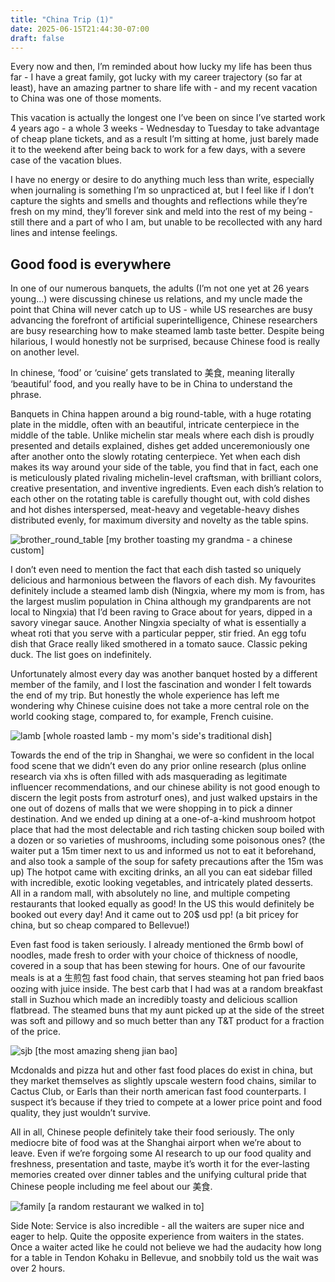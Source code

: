 ```yaml
---
title: "China Trip (1)"
date: 2025-06-15T21:44:30-07:00
draft: false
---
```


Every now and then, I’m reminded about how lucky my life has been thus far - I have a great family, got lucky with my career trajectory (so far at least), have an amazing partner to share life with - and my recent vacation to China was one of those moments.

This vacation is actually the longest one I’ve been on since I’ve started work 4 years ago - a whole 3 weeks - Wednesday to Tuesday to take advantage of cheap plane tickets, and as a result I’m sitting at home, just barely made it to the weekend after being back to work for a few days, with a severe case of the vacation blues.

I have no energy or desire to do anything much less than write, especially when journaling is something I’m so unpracticed at, but I feel like if I don’t capture the sights and smells and thoughts and reflections while they’re fresh on my mind, they’ll forever sink and meld into the rest of my being - still there and a part of who I am, but unable to be recollected with any hard lines and intense feelings.

## Good food is everywhere
In one of our numerous banquets, the adults (I’m not one yet at 26 years young…) were discussing chinese us relations, and my uncle made the point that China will never catch up to US - while US researches are busy advancing the forefront of artificial superintelligence, Chinese researchers are busy researching how to make steamed lamb taste better. Despite being hilarious, I would honestly not be surprised, because Chinese food is really on another level.

In chinese, ‘food’ or ‘cuisine’ gets translated to 美食, meaning literally ‘beautiful’ food, and you really have to be in China to understand the phrase.

Banquets in China happen around a big round-table, with a huge rotating plate in the middle, often with an beautiful, intricate centerpiece in the middle of the table. Unlike michelin star meals where each dish is proudly presented and details explained, dishes get added unceremoniously one after another onto the slowly rotating centerpiece. Yet when each dish makes its way around your side of the table, you find that in fact, each one is meticulously plated rivaling michelin-level craftsman, with brilliant colors, creative presentation, and inventive ingredients. Even each dish’s relation to each other on the rotating table is carefully thought out, with cold dishes and hot dishes interspersed, meat-heavy and vegetable-heavy dishes distributed evenly, for maximum diversity and novelty as the table spins.

![brother_round_table](/my-china-trip/brother_round_table.jpg)
[my brother toasting my grandma - a chinese custom]

I don’t even need to mention the fact that each dish tasted so uniquely delicious and harmonious between the flavors of each dish. My favourites definitely include a steamed lamb dish (Ningxia, where my mom is from, has the largest muslim population in China although my grandparents are not local to Ningxia) that I’d been raving to Grace about for years, dipped in a savory vinegar sauce. Another Ningxia specialty of what is essentially a wheat roti that you serve with a particular pepper, stir fried. An egg tofu dish that Grace really liked smothered in a tomato sauce. Classic peking duck. The list goes on indefinitely.

Unfortunately almost every day was another banquet hosted by a different member of the family, and I lost the fascination and wonder I felt towards the end of my trip. But honestly the whole experience has left me wondering why Chinese cuisine does not take a more central role on the world cooking stage, compared to, for example, French cuisine.

![lamb](/my-china-trip/lamb.jpg)
[whole roasted lamb - my mom's side's traditional dish]

Towards the end of the trip in Shanghai, we were so confident in the local food scene that we didn’t even do any prior online research (plus online research via xhs is often filled with ads masquerading as legitimate influencer recommendations, and our chinese ability is not good enough to discern the legit posts from astroturf ones), and just walked upstairs in the one out of dozens of malls that we were shopping in to pick a dinner destination. And we ended up dining at a one-of-a-kind mushroom hotpot place that had the most delectable and rich tasting chicken soup boiled with a dozen or so varieties of mushrooms, including some poisonous ones? (the waiter put a 15m timer next to us and informed us not to eat it beforehand, and also took a sample of the soup for safety precautions after the 15m was up) The hotpot came with exciting drinks, an all you can eat sidebar filled with incredible, exotic looking vegetables, and intricately plated desserts. All in a random mall, with absolutely no line, and multiple competing restaurants that looked equally as good! In the US this would definitely be booked out every day! And it came out to 20$ usd pp! (a bit pricey for china, but so cheap compared to Bellevue!)

Even fast food is taken seriously. I already mentioned the 6rmb bowl of noodles, made fresh to order with your choice of thickness of noodle, covered in a soup that has been stewing for hours. One of our favourite meals is at a 生煎包 fast food chain, that serves steaming hot pan fried baos oozing with juice inside. The best carb that I had was at a random breakfast stall in Suzhou which made an incredibly toasty and delicious scallion flatbread. The steamed buns that my aunt picked up at the side of the street was soft and pillowy and so much better than any T&T product for a fraction of the price.

![sjb](/my-china-trip/sjb.jpg)
[the most amazing sheng jian bao]

Mcdonalds and pizza hut and other fast food places do exist in china, but they market themselves as slightly upscale western food chains, similar to Cactus Club, or Earls than their north american fast food counterparts. I suspect it’s because if they tried to compete at a lower price point and food quality, they just wouldn’t survive.

All in all, Chinese people definitely take their food seriously. The only mediocre bite of food was at the Shanghai airport when we’re about to leave. Even if we’re forgoing some AI research to up our food quality and freshness, presentation and taste, maybe it’s worth it for the ever-lasting memories created over dinner tables and the unifying cultural pride that Chinese people including me feel about our 美食.

![family](/my-china-trip/family.jpg)
[a random restaurant we walked in to]

Side Note: Service is also incredible - all the waiters are super nice and eager to help. Quite the opposite experience from waiters in the states. Once a waiter acted like he could not believe we had the audacity how long for a table in Tendon Kohaku in Bellevue, and snobbily told us the wait was over 2 hours.
